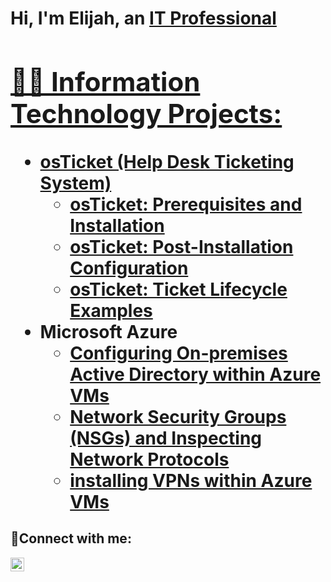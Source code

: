 <h1>Hi, I'm Elijah, an <a href="www.linkedin.com/in/elijah-d-powell-0322211b9">IT Professional

<h2>👨‍💻 Information Technology Projects:</h2>

- <b>osTicket (Help Desk Ticketing System)</b>
  - [osTicket: Prerequisites and Installation](https://github.com/ELIJAHPcooks/osticket-prereqs)
  - [osTicket: Post-Installation Configuration](https://github.com/ELIJAHPcooks/post-install-config)
  - [osTicket: Ticket Lifecycle Examples](https://github.com/ELIJAHPcooks/ticket-lifecycle)
- <b>Microsoft Azure</b>
  - [Configuring On-premises Active Directory within Azure VMs](https://github.com/ELIJAHPcooks/configure-ad)
  - [Network Security Groups (NSGs) and Inspecting Network Protocols](https://github.com/ELIJAHPcooks/azure-network-protocols)
  - [installing VPNs within Azure VMs](https://github.com/ELIJAHPcooks/VPN-install)

<h2>🤳Connect with me:</h2>


[<img align="left" alt="Josh | LinkedIn" width="22px" src="https://cdn.jsdelivr.net/npm/simple-icons@v3/icons/linkedin.svg" />][linkedin]



[linkedin]: https://linkedin.com/in/ElijahDPowell


